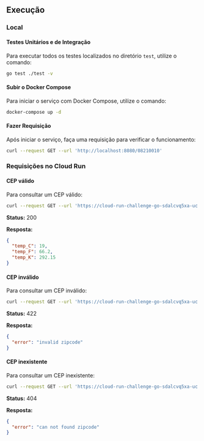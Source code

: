 ## Execução

### Local

#### Testes Unitários e de Integração

Para executar todos os testes localizados no diretório `test`, utilize o comando:

```bash
go test ./test -v
```

#### Subir o Docker Compose

Para iniciar o serviço com Docker Compose, utilize o comando:

```bash
docker-compose up -d
```

#### Fazer Requisição

Após iniciar o serviço, faça uma requisição para verificar o funcionamento:

```bash
curl --request GET --url 'http://localhost:8080/08210010'
```

### Requisições no Cloud Run

#### CEP válido

Para consultar um CEP válido:

```bash
curl --request GET --url 'https://cloud-run-challenge-go-sdalcvq5xa-uc.a.run.app/08210010'
```

**Status:** 200

**Resposta:**

```json
{ 
  "temp_C": 19, 
  "temp_F": 66.2, 
  "temp_K": 292.15
}
```

#### CEP inválido

Para consultar um CEP inválido:

```bash
curl --request GET --url 'https://cloud-run-challenge-go-sdalcvq5xa-uc.a.run.app/0821001'
```

**Status:** 422

**Resposta:**

```json
{
  "error": "invalid zipcode"
}
```

#### CEP inexistente

Para consultar um CEP inexistente:

```bash
curl --request GET --url 'https://cloud-run-challenge-go-sdalcvq5xa-uc.a.run.app/99999999'
```

**Status:** 404

**Resposta:**

```json
{
  "error": "can not found zipcode"
}
```

